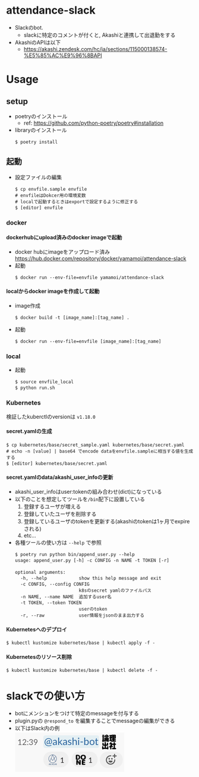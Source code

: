 # attendance-slack

* Slackのbot.
  * slackに特定のコメントが付くと, Akashiと連携して出退勤をする
* AkashiのAPIは以下
  * https://akashi.zendesk.com/hc/ja/sections/115000138574-%E5%85%AC%E9%96%8BAPI

# Usage
## setup
* poetryのインストール
    * ref: https://github.com/python-poetry/poetry#installation
* libraryのインストール
    ```shell
    $ poetry install
    ```
## 起動
* 設定ファイルの編集
    ```shell
    $ cp envfile.sample envfile
    # envfileはDokcer用の環境変数
    # localで起動するときはexportで設定するように修正する
    $ [editor] envfile
    ```

### docker
#### dockerhubにupload済みのdocker imageで起動
* docker hubにimageをアップロード済み
    https://hub.docker.com/repository/docker/yamamoi/attendance-slack
* 起動
    ```shelll
    $ docker run --env-file=envfile yamamoi/attendance-slack
    ```
#### localからdocker imageを作成して起動
* image作成
    ```shell
    $ docker build -t [image_name]:[tag_name] .
    ```
* 起動
    ```shell
    $ docker run --env-file=envfile [image_name]:[tag_name]
    ```
### local
* 起動
    ```shell
    $ source envfile_local
    $ python run.sh
    ```
### Kubernetes
検証したkuberctlのversionは `v1.18.0`
#### secret.yamlの生成
```shell
$ cp kubernetes/base/secret_sample.yaml kubernetes/base/secret.yaml
# echo -n [value] | base64 でencode dataをenvfile.sampleに相当する値を生成する
$ [editor] kubernetes/base/secret.yaml
```
#### secret.yamlのdata/akashi_user_infoの更新
* akashi_user_infoはuser:tokenの組み合わせ(dict)になっている
* 以下のことを想定してツールを`/bin`配下に設置している
  1. 登録するユーザが増える
  1. 登録していたユーザを削除する
  1. 登録しているユーザのtokenを更新する(akashiのtokenは1ヶ月でexpireされる)
  1. etc... 
* 各種ツールの使い方は `--help` で参照
  ```shell
  $ poetry run python bin/append_user.py --help
  usage: append_user.py [-h] -c CONFIG -n NAME -t TOKEN [-r]
  
  optional arguments:
    -h, --help            show this help message and exit
    -c CONFIG, --config CONFIG
                          k8sのsecret yamlのファイルパス
    -n NAME, --name NAME  追加するuser名
    -t TOKEN, --token TOKEN
                          userのtoken
    -r, --raw             user情報をjsonのまま出力する
  ```
#### Kubernetesへのデプロイ
```shell
$ kubectl kustomize kubernetes/base | kubectl apply -f -
```
#### Kubernetesのリソース削除
```shell
$ kubectl kustomize kubernetes/base | kubectl delete -f -
```
# slackでの使い方

* botにメンションをつけて特定のmessageを付与する
* plugin.pyの `@respond_to` を編集することでmessageの編集ができる
* 以下はSlack内の例  
![出勤の例](/doc/img/shukkin.png)
  